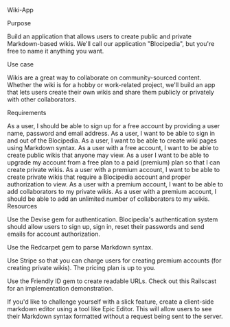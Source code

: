 Wiki-App

Purpose

Build an application that allows users to create public and private Markdown-based wikis. We'll call our application "Blocipedia", but you're free to name it anything you want.

Use case

Wikis are a great way to collaborate on community-sourced content. Whether the wiki is for a hobby or work-related project, we'll build an app that lets users create their own wikis and share them publicly or privately with other collaborators.

Requirements

As a user, I should be able to sign up for a free account by providing a user name, password and email address.
As a user, I want to be able to sign in and out of the Blocipedia.
As a user, I want to be able to create wiki pages using Markdown syntax.
As a user with a free account, I want to be able to create public wikis that anyone may view.
As a user I want to be able to upgrade my account from a free plan to a paid (premium) plan so that I can create private wikis.
As a user with a premium account, I want to be able to create private wikis that require a Blocipedia account and proper authorization to view.
As a user with a premium account, I want to be able to add collaborators to my private wikis.
As a user with a premium account, I should be able to add an unlimited number of collaborators to my wikis.
Resources

Use the Devise gem for authentication. Blocipedia's authentication system should allow users to sign up, sign in, reset their passwords and send emails for account authorization.

Use the Redcarpet gem to parse Markdown syntax.

Use Stripe so that you can charge users for creating premium accounts (for creating private wikis). The pricing plan is up to you.

Use the Friendly ID gem to create readable URLs. Check out this Railscast for an implementation demonstration.

If you'd like to challenge yourself with a slick feature, create a client-side markdown editor using a tool like Epic Editor. This will allow users to see their Markdown syntax formatted without a request being sent to the server.